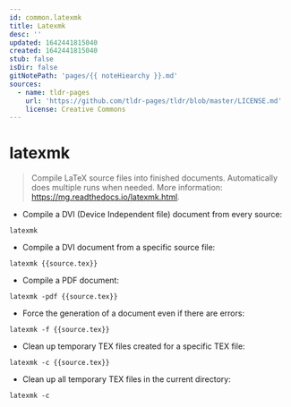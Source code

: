 ```yaml
---
id: common.latexmk
title: Latexmk
desc: ''
updated: 1642441815040
created: 1642441815040
stub: false
isDir: false
gitNotePath: 'pages/{{ noteHiearchy }}.md'
sources:
  - name: tldr-pages
    url: 'https://github.com/tldr-pages/tldr/blob/master/LICENSE.md'
    license: Creative Commons
---
```

# latexmk

> Compile LaTeX source files into finished documents.
> Automatically does multiple runs when needed.
> More information: <https://mg.readthedocs.io/latexmk.html>.

- Compile a DVI (Device Independent file) document from every source:

`latexmk`

- Compile a DVI document from a specific source file:

`latexmk {{source.tex}}`

- Compile a PDF document:

`latexmk -pdf {{source.tex}}`

- Force the generation of a document even if there are errors:

`latexmk -f {{source.tex}}`

- Clean up temporary TEX files created for a specific TEX file:

`latexmk -c {{source.tex}}`

- Clean up all temporary TEX files in the current directory:

`latexmk -c`

